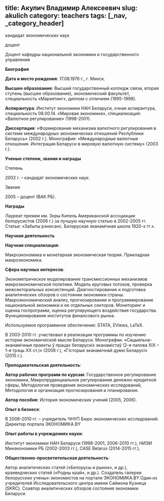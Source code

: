 title: Акулич Владимир Алексеевич
slug: akulich
category: teachers
tags: [_nav, _category_header]
---

кандидат экономических наук

доцент

Доцент кафедры национальной экономики и государственного управления


__Биография__

__Дата и место рождения__:  17.08.1976 г., г. Минск.

__Высшее образование__: Высший государственный колледж связи, вторая ступень (высшее образование), экономический факультет, специальность «Маркетинг», диплом с отличием (1995-1998).

__Аспирантура__: Институт экономики НАН Беларуси, очная аспирантура, специальность 08.00.14. «Мировая экономика», специализация: «Валютное регулирование» (1998-2001).

__Диссертация__: «Формирование механизма валютного регулирования в системе международных экономических отношений Республики Беларусь» (2002 г.). Монография: «Международные валютные отношения. Интеграция Беларуси в мировую валютную систему» (2003 г.).

__Ученые степени, звания и награды__

Степень

2002 г. – кандидат экономических наук.

Звание

2005 – доцент (ВАК РБ).

__Награды__

Лауреат премии им. Зоры Кипель Американской ассоциации белорусистов (2006 г.) за лучшую научную статью в 2002-2005 гг. Статья: «Забыты рэнесанс. Беларуская эканамічная школа 1920-х гг.».

__Научная деятельность__

__Научная специализация__:

Макроэкономика и монетарная экономическая теория. Прикладная макроэкономика.

__Сфера научных интересов__:

Эконометрическое моделирование трансмиссионных механизмов макроэкономической политики. Модель круговых потоков, проверка межсекторальных консистенций. Диагностирование и подготовка аналитических обзоров о состоянии экономики страны. Макроэкономический анализ, прогнозирование и программирование национальной экономики и ее отдельных секторов. Мониторинг и оценка госпрограмм, оценка регулирующего воздействия государства. Функционирование институтов финансового рынка.

Используемое программное обеспечение: STATA, EViews, LaTeX.

В 2003-2010 гг. участвовал в реализации программы по изучению истории экономической мысли Беларуси. Монографии: «Сацыяльна-эканамічныя праекты ў працах беларускіх эканамістаў (2-я палова ХІХ – 1-я трэць ХХ ст.)» (2008 г.), «Гісторыя эканамічнай думкі Беларусі» (2015 г.).

__Преподавательская деятельность__:

__Автор рабочих программ по курсам__: Государственное регулирование экономики, Макропруденциальное регулирование денежно-кредитной сферы, Методология проведения экономических исследований, Методология и организация прогнозирования и планирования.

__Автор пособия__: История экономических учений (2005, 2006).

__Опыт в бизнесе__:

В 2008-2010 гг. – учредитель ЧНУП Бюро экономических исследований. Директор портала ЭКОНОМИКА.BY

__Опыт работы в учреждениях науки__:

Институт экономики НАН Беларуси (1998-2001, 2006-2010 гг.), НИЭИ Минэкономики РБ (2002-2003 гг.), CASE Belarus (2014-2015 гг.).

__Общественно-просветительская деятельность__:

Автор аналитических статей («Белорусы и рынок», и др.), краеведческих статей («Родны край», и др.). Создатель галереи белорусских ученых-экономистов на портале ЭКОНОМИКА.BY.Один из учредителей Исследовательского центра имени Саймона Кузнеца (SKRC). Соавтор аналитических обзоров состояния экономики Беларуси.
